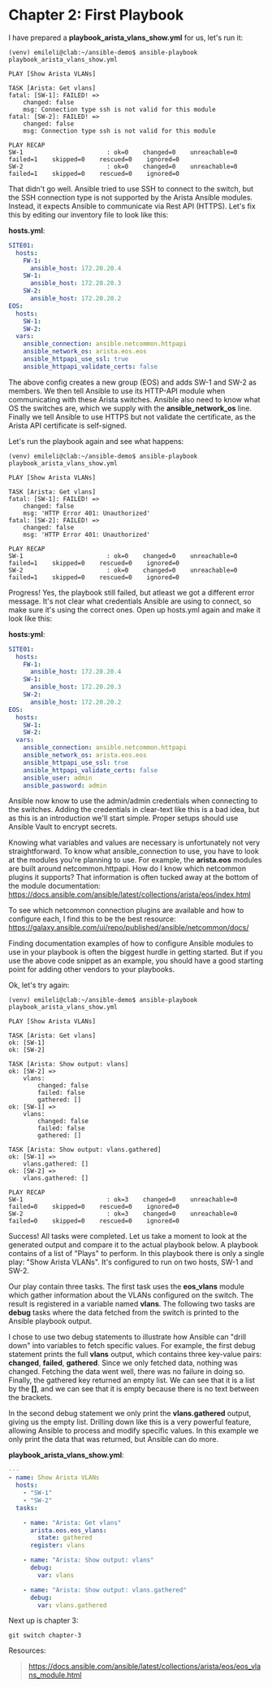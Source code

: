 # Chapter 2: First Playbook
I have prepared a **playbook_arista_vlans_show.yml** for us, let's run it:
```
(venv) emileli@clab:~/ansible-demo$ ansible-playbook playbook_arista_vlans_show.yml

PLAY [Show Arista VLANs] 

TASK [Arista: Get vlans]
fatal: [SW-1]: FAILED! =>
    changed: false
    msg: Connection type ssh is not valid for this module
fatal: [SW-2]: FAILED! =>
    changed: false
    msg: Connection type ssh is not valid for this module

PLAY RECAP 
SW-1                       : ok=0    changed=0    unreachable=0    failed=1    skipped=0    rescued=0    ignored=0
SW-2                       : ok=0    changed=0    unreachable=0    failed=1    skipped=0    rescued=0    ignored=0
```

That didn't go well. Ansible tried to use SSH to connect to the switch, but the SSH connection type is not supported by the Arista Ansible modules. Instead, it expects Ansible to communicate via Rest API (HTTPS). Let's fix this by editing our inventory file to look like this:

**hosts.yml**:
```yaml
SITE01:
  hosts:
    FW-1:
      ansible_host: 172.20.20.4
    SW-1:
      ansible_host: 172.20.20.3
    SW-2:
      ansible_host: 172.20.20.2
EOS:
  hosts:
    SW-1:
    SW-2:
  vars:
    ansible_connection: ansible.netcommon.httpapi
    ansible_network_os: arista.eos.eos
    ansible_httpapi_use_ssl: true
    ansible_httpapi_validate_certs: false
```

The above config creates a new group (EOS) and adds SW-1 and SW-2 as members. We then tell Ansible to use its HTTP-API module when communicating with these Arista switches. Ansible also need to know what OS the switches are, which we supply with the **ansible_network_os** line. Finally we tell Ansible to use HTTPS but not validate the certificate, as the Arista API certificate is self-signed.

Let's run the playbook again and see what happens:
```
(venv) emileli@clab:~/ansible-demo$ ansible-playbook playbook_arista_vlans_show.yml

PLAY [Show Arista VLANs] 

TASK [Arista: Get vlans]
fatal: [SW-1]: FAILED! =>
    changed: false
    msg: 'HTTP Error 401: Unauthorized'
fatal: [SW-2]: FAILED! =>
    changed: false
    msg: 'HTTP Error 401: Unauthorized'

PLAY RECAP 
SW-1                       : ok=0    changed=0    unreachable=0    failed=1    skipped=0    rescued=0    ignored=0
SW-2                       : ok=0    changed=0    unreachable=0    failed=1    skipped=0    rescued=0    ignored=0
```

Progress! Yes, the playbook still failed, but atleast we got a different error message. It's not clear what credentials Ansible are using to connect, so make sure it's using the correct ones. Open up hosts.yml again and make it look like this:

**hosts:yml**:
```yaml
SITE01:
  hosts:
    FW-1:
      ansible_host: 172.20.20.4
    SW-1:
      ansible_host: 172.20.20.3
    SW-2:
      ansible_host: 172.20.20.2
EOS:
  hosts:
    SW-1:
    SW-2:
  vars:
    ansible_connection: ansible.netcommon.httpapi
    ansible_network_os: arista.eos.eos
    ansible_httpapi_use_ssl: true
    ansible_httpapi_validate_certs: false
    ansible_user: admin
    ansible_password: admin
```

Ansible now know to use the admin/admin credentials when connecting to the switches. Adding the credentials in clear-text like this is a bad idea, but as this is an introduction we'll start simple. Proper setups should use Ansible Vault to encrypt secrets.

Knowing what variables and values are necessary is unfortunately not very straightforward. To know what ansible_connection to use, you have to look at the modules you're planning to use. For example, the **arista.eos** modules are built around netcommon.httpapi. How do I know which netcommon plugins it supports? That information is often tucked away at the bottom of the module documentation: https://docs.ansible.com/ansible/latest/collections/arista/eos/index.html

To see which netcommon connection plugins are available and how to configure each, I find this to be the best resource: https://galaxy.ansible.com/ui/repo/published/ansible/netcommon/docs/

Finding documentation examples of how to configure Ansible modules to use in your playbook is often the biggest hurdle in getting started. But if you use the above code snippet as an example, you should have a good starting point for adding other vendors to your playbooks.

Ok, let's try again:
```
(venv) emileli@clab:~/ansible-demo$ ansible-playbook playbook_arista_vlans_show.yml

PLAY [Show Arista VLANs] 

TASK [Arista: Get vlans]
ok: [SW-1]
ok: [SW-2]

TASK [Arista: Show output: vlans] 
ok: [SW-2] =>
    vlans:
        changed: false
        failed: false
        gathered: []
ok: [SW-1] =>
    vlans:
        changed: false
        failed: false
        gathered: []

TASK [Arista: Show output: vlans.gathered] 
ok: [SW-1] =>
    vlans.gathered: []
ok: [SW-2] =>
    vlans.gathered: []

PLAY RECAP 
SW-1                       : ok=3    changed=0    unreachable=0    failed=0    skipped=0    rescued=0    ignored=0
SW-2                       : ok=3    changed=0    unreachable=0    failed=0    skipped=0    rescued=0    ignored=0
```

Success! All tasks were completed. Let us take a moment to look at the generated output and compare it to the actual playbook below. A playbook contains of a list of "Plays" to perform. In this playbook there is only a single play: "Show Arista VLANs". It's configured to run on two hosts, SW-1 and SW-2.

Our play contain three tasks. The first task uses the **eos_vlans** module which gather information about the VLANs configured on the switch. The result is registered in a variable named **vlans**. The following two tasks are **debug** tasks where the data fetched from the switch is printed to the Ansible playbook output.

I chose to use two debug statements to illustrate how Ansible can "drill down" into variables to fetch specific values. For example, the first debug statement prints the full **vlans** output, which contains three key-value pairs: **changed**, **failed**, **gathered**. Since we only fetched data, nothing was changed. Fetching the data went well, there was no failure in doing so. Finally, the gathered key returned an empty list. We can see that it is a list by the **[]**, and we can see that it is empty because there is no text between the brackets.

In the second debug statement we only print the **vlans.gathered** output, giving us the empty list. Drilling down like this is a very powerful feature, allowing Ansible to process and modify specific values. In this example we only print the data that was returned, but Ansible can do more.

**playbook_arista_vlans_show.yml**:
```yaml
---
- name: Show Arista VLANs
  hosts:
    - "SW-1"
    - "SW-2"
  tasks:

    - name: "Arista: Get vlans"
      arista.eos.eos_vlans:
        state: gathered
      register: vlans

    - name: "Arista: Show output: vlans"
      debug:
        var: vlans

    - name: "Arista: Show output: vlans.gathered"
      debug:
        var: vlans.gathered
```

Next up is chapter 3:
```
git switch chapter-3
```

Resources:
> https://docs.ansible.com/ansible/latest/collections/arista/eos/eos_vlans_module.html
